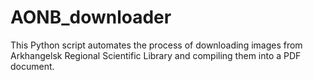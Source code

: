 # AONB_downloader
This Python script automates the process of downloading images from Arkhangelsk Regional Scientific Library and compiling them into a PDF document.
